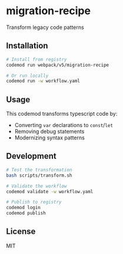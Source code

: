 # migration-recipe

Transform legacy code patterns

## Installation

```bash
# Install from registry
codemod run webpack/v5/migration-recipe

# Or run locally
codemod run -w workflow.yaml
```

## Usage

This codemod transforms typescript code by:

- Converting `var` declarations to `const`/`let`
- Removing debug statements
- Modernizing syntax patterns

## Development

```bash
# Test the transformation
bash scripts/transform.sh

# Validate the workflow
codemod validate -w workflow.yaml

# Publish to registry
codemod login
codemod publish
```

## License

MIT 